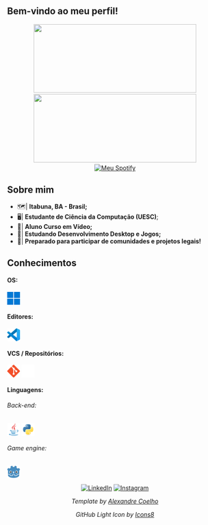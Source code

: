 ## Bem-vindo ao meu perfil!

<div align="center">
  <picture>
    <source
      srcset="https://github-readme-stats.vercel.app/api?username=ythmxz&locale=pt-br&show_icons=true&custom_title=Minhas+Estatísticas&hide_border=true&count_private=true&theme=github_dark"
      media="(prefers-color-scheme: dark)"
    />
    <source
      srcset="https://github-readme-stats.vercel.app/api?username=ythmxz&locale=pt-br&show_icons=true&custom_title=Minhas+Estatísticas&hide_border=true&count_private=true&theme=github_light"
      media="(prefers-color-scheme: light)"
    />
    <source
      srcset="https://github-readme-stats.vercel.app/api?username=ythmxz&locale=pt-br&show_icons=true&custom_title=Minhas+Estatísticas&hide_border=true&count_private=true&theme=transparent"
      media="(prefers-color-scheme: no-preference)"
    />
    <img
      width=380 height=160
      src="https://github-readme-stats.vercel.app/api?username=ythmxz&locale=pt-br&show_icons=true&custom_title=Minhas+Estatísticas&hide_border=true&count_private=true"
    />
  </picture>

  <picture>
    <source
      srcset="https://github-readme-stats.vercel.app/api/top-langs/?username=ythmxz&layout=compact&custom_title=Linguagens+Utilizadas&hide_border=true&count_private=true&theme=github_dark"
      media="(prefers-color-scheme: dark)"
    />
    <source
      srcset="https://github-readme-stats.vercel.app/api/top-langs/?username=ythmxz&layout=compact&custom_title=Linguagens+Utilizadas&hide_border=true&count_private=true&theme=github_light"
      media="(prefers-color-scheme: light)"
    />
    <source
      srcset="https://github-readme-stats.vercel.app/api/top-langs/?username=ythmxz&layout=compact&custom_title=Linguagens+Utilizadas&hide_border=true&count_private=true&theme=transparent"
      media="(prefers-color-scheme: no-preference)"
    />
    <img
      width=380 height=160
      src="https://github-readme-stats.vercel.app/api/top-langs/?username=ythmxz&layout=compact&custom_title=Linguagens+Utilizadas&hide_border=true&count_private=true"
    />
  </picture>
</div>

<div align="center">
  <a href="https://open.spotify.com/user/31uhfc6wcof7lysi5ozge32mmxnq?si=ba8375aa68874071">
    <img
      align="center" height=160
      src="https://data-card-for-spotify.herokuapp.com/api/card?user_id=31uhfc6wcof7lysi5ozge32mmxnq&hide_title=true&hide_recents=true&hide_top_tracks=true&hide_top_artists=true"
      alt="Meu Spotify"
    />
  </a>
</div>

## Sobre mim

- 🗺️| **Itabuna, BA - Brasil;**
- 🖥️| **Estudante de Ciência da Computação (UESC)**;
- 💾| **Aluno Curso em Vídeo;**
- 📖| **Estudando Desenvolvimento Desktop e Jogos;**
- 📌| **Preparado para participar de comunidades e projetos legais!**

## Conhecimentos

#### OS:

<a href="https://www.microsoft.com/windows">
  <img align="center" alt="Windows" height="30" width="30" title="Windows" src="https://raw.githubusercontent.com/devicons/devicon/master/icons/windows11/windows11-original.svg">
</a>

#### Editores:

<a href="https://code.visualstudio.com/">
  <img align="center" alt="VS Code" height="30" width="30" title="VS Code" src="https://raw.githubusercontent.com/devicons/devicon/master/icons/vscode/vscode-original.svg">
</a>

#### VCS / Repositórios:

<a href="https://git-scm.com/"><img
    align="center" alt="Git" height="30" width="30" title="Git"
    src="https://raw.githubusercontent.com/devicons/devicon/master/icons/git/git-original.svg"
  /></a>
<a href="https//github.com/">
  <picture>
    <source
      srcset="https://raw.githubusercontent.com/devicons/devicon/master/icons/github/github-original.svg#gh-light-mode-only"
      media="(prefers-color-scheme: light)"
    />
    <source
      srcset="https://raw.githubusercontent.com/ythmxz/ythmxz/main/github-light-icon.svg#gh-dark-mode-only"
      media="(prefers-color-scheme: dark)"
    /><img
      align="center" alt="github" height="30" width="30" title="GitHub"
      src="https://raw.githubusercontent.com/ythmxz/ythmxz/main/github-light-icon.svg#gh-dark-mode-only"
    /></picture>
</a> 

#### Linguagens:

###### Back-end:
<a href="https://www.java.com/"><img
    align="center" alt="Java" height="30" width="30" title="Java"
    src="https://raw.githubusercontent.com/devicons/devicon/refs/heads/master/icons/java/java-original.svg"
  /></a>
<a href="https://www.python.org/"><img
    align="center" alt="Python" height="30" width="30" title="Python"
    src="https://raw.githubusercontent.com/devicons/devicon/refs/heads/master/icons/python/python-original.svg"
    /></a>

###### Game engine:
<a href="https://godotengine.org/">
  <img
    align="center" alt="GDScript" height="30" width="30" title="Godot"
    src="https://raw.githubusercontent.com/devicons/devicon/refs/heads/master/icons/godot/godot-original.svg"
  />
</a>

<div align="center"> 

<a href="https://linkedin.com/in/ythmxz/" target="_blank"><img
    height=25 width=100
    src="https://img.shields.io/badge/-LinkedIn-%230077B5?style=for-the-badge&logo=linkedin&logoColor=white" alt="LinkedIn"
  /></a>
<a href="https://instagram.com/ythmxz/" target="_blank"><img
    height=25 width=100
    src="https://img.shields.io/badge/-Instagram-%23E4405F?style=for-the-badge&logo=instagram&logoColor=white" alt="Instagram"
  /></a>

_Template by [Alexandre Coelho](https://github.com/coelhoalexandre/)_

_GitHub Light Icon by [Icons8](https://icons8.com)_
